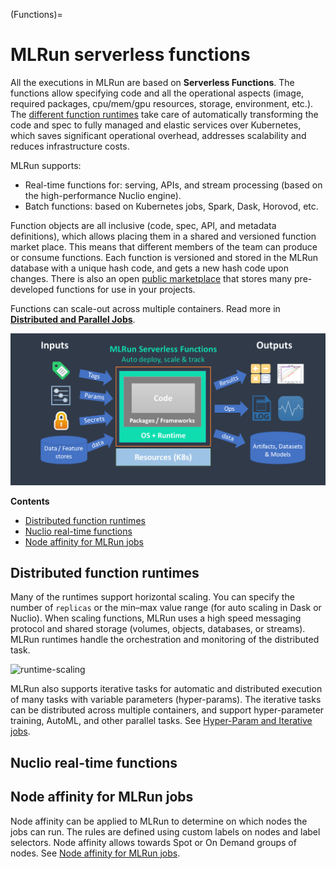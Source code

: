 (Functions)=
# MLRun serverless functions
<!-- in Concepts -->

All the executions in MLRun are based on **Serverless Functions**. The functions allow specifying code and 
all the operational aspects (image, required packages, cpu/mem/gpu resources, storage, environment, etc.). 
The [different function runtimes](Function_runtimes) take care of automatically transforming the code and spec to fully 
managed and elastic services over Kubernetes, which saves significant operational overhead, 
addresses scalability and reduces infrastructure costs.

MLRun supports:
- Real-time functions for: serving, APIs, and stream processing (based on the high-performance Nuclio engine). 
- Batch functions: based on Kubernetes jobs, Spark, Dask, Horovod, etc.

Function objects are all inclusive (code, spec, API, and metadata definitions), which allows placing them 
in a shared and versioned function market place. This means that different members of the team can produce or 
consume functions. Each function is versioned and stored in the MLRun database with a unique hash code, 
and gets a new hash code upon changes.
There is also an open [public marketplace](https://www.mlrun.org/marketplace/functions/) that stores many pre-developed functions for
use in your projects. 

Functions can scale-out across multiple containers. Read more in [**Distributed and Parallel Jobs**](./distributed.md).

<img src="../_static/images/mlrun-functions.png" alt="mlrun-architecture" width="600"/><br>

**Contents**
- [Distributed function runtimes](#distributed-function-runtimes)
- [Nuclio real-time functions](#nuclio-real-time-functions)
- [Node affinity for MLRun jobs](#node-affinity-for-mlrun-jobs)

## Distributed function runtimes

Many of the runtimes support horizontal scaling. You can specify the number of `replicas` or the 
min&ndash;max value range (for auto scaling in Dask or Nuclio). When scaling functions, MLRun uses a high speed
messaging protocol and shared storage (volumes, objects, databases, or streams). MLRun runtimes
handle the orchestration and monitoring of the distributed task.

<img src="../_static/images/runtime-scaling.png" alt="runtime-scaling" width="600"/><br>

MLRun also supports iterative tasks for automatic and distributed execution of many tasks with variable parameters (hyper-params).
 The iterative tasks can be distributed across multiple containers, and support hyper-parameter training, AutoML, and other parallel tasks.
 See [Hyper-Param and Iterative jobs](../hyper-params.ipynb).

## Nuclio real-time functions



## Node affinity for MLRun jobs

Node affinity can be applied to MLRun to determine on which nodes the jobs can run. The rules are defined using custom labels on 
nodes and label selectors. Node affinity allows towards Spot or On Demand groups of nodes. See [Node affinity for MLRun jobs](../runtimes/node-affinity.md).
